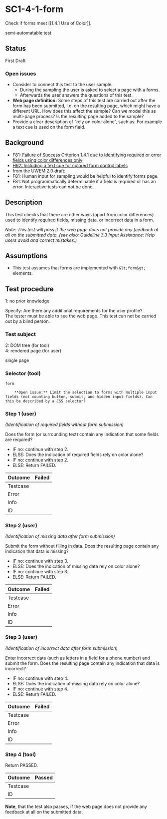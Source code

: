 
# SC1-4-1-form 

Check if forms meet [[1.4.1 Use of Color]].

semi-automatable test


## Status
First Draft

### Open issues
- Consider to connect this test to the user sample.
  - During the sampling the user is asked to select a page with a forms.
  - Afterwards the user answers the questions of this test.
- **Web page definition:** Some steps of this test are carried out after the form has been submitted, i.e. on the resulting page, which might have a different URL. How does this affect the sample? Can we model this as multi-page process? Is the resulting page added to the sample?
- Provide a clear description of “rely on color alone”, such as: For example a text cue is used on the form field.


## Background
- [F81: Failure of Success Criterion 1.4.1 due to identifying required or error fields using color differences only](http://www.w3.org/TR/2014/NOTE-WCAG20-TECHS-20140311/F81.html)
- [H92: Including a text cue for colored form control labels](http://www.w3.org/TR/2014/NOTE-WCAG20-TECHS-20140311/H92.html)
- from the UWEM 2.0 draft:
- F81: Human input for sampling would be helpful to identify forms page.
- F81: Not programmatically determinable if a field is required or has an error. Interactive tests can not be done.


## Description
This test checks that there are other ways (apart from color differences) used to identify required fields, missing data, or incorrect data in a form.

*Note: This test will pass if the web page does not provide any feedback at all on the submitted data. (see also: Guideline 3.3 Input Assistance: Help users avoid and correct mistakes.)*


## Assumptions

- This test assumes that forms are implemented with `&lt;form&gt;` elements.


## Test procedure

1: no prior knowledge

Specify: Are there any additional requirements for the user profile?<br />The tester must be able to see the web page. This test can not be carried out by a blind person.

### Test subject

2: DOM tree (for tool)<br />4: rendered page (for user)

single page

### Selector (tool)

`form`

````
	**Open issue:** Limit the selection to forms with multiple input fields (not counting button, submit, and hidden input fields). Can this be described by a CSS selector?
````

### Step 1 (user)

*(Identification of required fields without form submission)*

Does the form (or surrounding text) contain any indication that some fields are required?

- IF no: continue with step 2.
- ELSE: Does the indication of required fields rely on color alone?
- IF no: continue with step 2.
- ELSE: Return FAILED.

| Outcome  | Failed
|----------|-----
| Testcase |
| Error    |
| Info     |
| ID       |


### Step 2 (user)

*(Identification of missing data after form submission)*

Submit the form without filling in data. Does the resulting page contain any indication that data is missing?

- IF no: continue with step 3.
- ELSE: Does the indication of missing data rely on color alone?
- IF no: continue with step 3.
- ELSE: Return FAILED.

| Outcome  | Failed
|----------|-----
| Testcase |
| Error    |
| Info     |
| ID       |

### Step 3 (user)

*(Identification of incorrect data after form submission)*

Enter incorrect data (such as letters in a field for a phone number) and submit the form. Does the resulting page contain any indication that data is incorrect?

- IF no: continue with step 4.
- ELSE: Does the indication of missing data rely on color alone?
- IF no: continue with step 4.
- ELSE: Return FAILED.

| Outcome  | Failed
|----------|-----
| Testcase |
| Error    |
| Info     |
| ID       |

### Step 4 (tool)

Return PASSED.

| Outcome  | Passed
|----------|-----
| Testcase |
| ID       |

**Note**, that the test also passes, if the web page does not provide any feedback at all on the submitted data.
